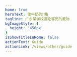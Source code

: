 ```yaml
---
home: true
heroText: 傻牛奶的🍍格
tagline: 广东某学校混吃等死的废物
bgImageStyle: {
  height: '450px'
}
isShowTitleInHome: false
actionText: Guide
actionLink: /views/other/guide
---
```

